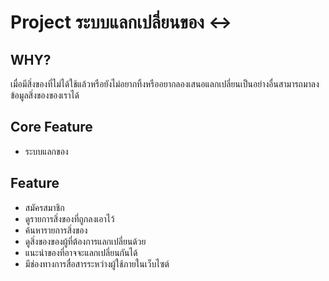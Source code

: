 # Project ระบบแลกเปลี่ยนของ :left_right_arrow:
## WHY?
   เมื่อมีสิ่งของที่ไม่ได้ใช้แล้วหรือยังไม่อยากทิ้งหรืออยากลองเสนอแลกเปลี่ยนเป็นอย่างอื่นสามารถมาลงข้อมูลสิ่งของของเราได้

## Core Feature
-	ระบบแลกของ

## Feature
-	สมัครสมาชิก
-	ดูรายการสิ่งของที่ถูกลงเอาไว้
-	ค้นหารายการสิ่งของ
-	ดูสิ่งของของผู้ที่ต้องการแลกเปลี่ยนด้วย
- แนะนำของที่อาจจะแลกเปลี่ยนกันได้
- มีช่องทางการสื่อสารระหว่างผู้ใช้ภายในเว็บไซต์
